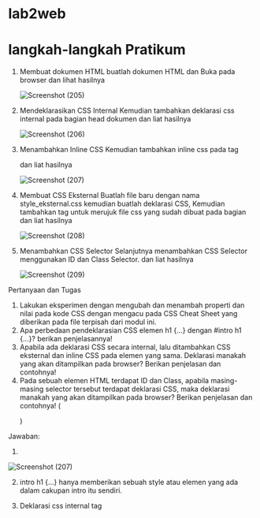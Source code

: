 # lab2web
# langkah-langkah Pratikum

1. Membuat dokumen HTML
   buatlah dokumen HTML dan Buka pada browser dan lihat hasilnya

   ![Screenshot (205)](https://github.com/Hafidza1/lab2web/assets/115520666/ed72059d-cb3e-4740-95ec-84dc667bd9f3)

2. Mendeklarasikan CSS Internal
   Kemudian tambahkan deklarasi css internal pada bagian head dokumen dan liat hasilnya
   
   ![Screenshot (206)](https://github.com/Hafidza1/lab2web/assets/115520666/ba571ffe-d0f0-4a33-9598-e7ed34a2f9db)

3. Menambahkan Inline CSS
   Kemudian tambahkan inline css pada tag <p> dan liat hasilnya
   
   ![Screenshot (207)](https://github.com/Hafidza1/lab2web/assets/115520666/362568b2-42ea-47ac-8284-707b680bf47c)

4. Membuat CSS Eksternal
   Buatlah file baru dengan nama style_eksternal.css kemudian buatlah deklarasi CSS, Kemudian tambahkan tag<link> untuk merujuk file css yang sudah dibuat pada bagian <head> dan liat hasilnya
   
   ![Screenshot (208)](https://github.com/Hafidza1/lab2web/assets/115520666/52d058d3-a5f3-4625-ad00-51a9aaa5e17a)

5. Menambahkan CSS Selector
   Selanjutnya menambahkan CSS Selector menggunakan ID dan Class Selector. dan liat hasilnya
   
   ![Screenshot (209)](https://github.com/Hafidza1/lab2web/assets/115520666/be4e2ac7-0d8e-41a2-8275-effafba86778)

Pertanyaan dan Tugas
1. Lakukan eksperimen dengan mengubah dan menambah properti dan nilai pada kode CSS
dengan mengacu pada CSS Cheat Sheet yang diberikan pada file terpisah dari modul ini.
2. Apa perbedaan pendeklarasian CSS elemen h1 {...} dengan #intro h1 {...}? berikan
penjelasannya!
3. Apabila ada deklarasi CSS secara internal, lalu ditambahkan CSS eksternal dan inline CSS pada
elemen yang sama. Deklarasi manakah yang akan ditampilkan pada browser? Berikan
penjelasan dan contohnya!
4. Pada sebuah elemen HTML terdapat ID dan Class, apabila masing-masing selector tersebut
terdapat deklarasi CSS, maka deklarasi manakah yang akan ditampilkan pada browser?
Berikan penjelasan dan contohnya! ( <p id="paragraf-1" class="text-paragraf"> )

Jawaban:

1.
 ![Screenshot (207)](https://github.com/Hafidza1/lab2web/assets/115520666/362568b2-42ea-47ac-8284-707b680bf47c)

2. intro h1 {...} hanya memberikan sebuah style atau elemen yang ada dalam cakupan intro itu sendiri.

3. Deklarasi css internal tag <style>

![Screenshot (210)](https://github.com/Hafidza1/lab2web/assets/115520666/f51e753d-bb7c-4ac2-bab4-c8ccc2a261e5)

Inline css

![Screenshot (211)](https://github.com/Hafidza1/lab2web/assets/115520666/177f1deb-4a2e-41e0-aa72-3c633c79cb22)

4. ID adalah kebalikan atau hasil sebaliknya dari selector class yang dimana ID hanya bisa di gunakan pada satu halaman saja namun selector class dapat di gunakan di setiap halaman

![Screenshot (212)](https://github.com/Hafidza1/lab2web/assets/115520666/0d7c98a9-d408-4b0f-a14a-329f26f44bbc)


   



